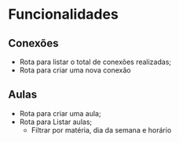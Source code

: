 # Funcionalidades

## Conexões

- Rota para listar o total de conexões realizadas;
- Rota para criar uma nova conexão


## Aulas

- Rota para criar uma aula;
- Rota para Listar aulas;
    - Filtrar por matéria, dia da semana e horário
